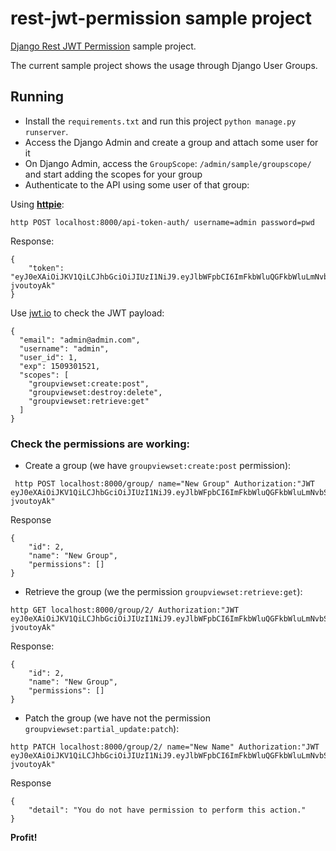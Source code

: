 # rest-jwt-permission sample project

[Django Rest JWT Permission](https://github.com/chessbr/rest-jwt-permission) sample project.

The current sample project shows the usage through Django User Groups.

## Running
- Install the `requirements.txt` and run this project `python manage.py runserver`.
- Access the Django Admin and create a group and attach some user for it
- On Django Admin, access the `GroupScope`: `/admin/sample/groupscope/` and start adding the scopes for your group
- Authenticate to the API using some user of that group:

Using [**httpie**](https://httpie.org/):
```
http POST localhost:8000/api-token-auth/ username=admin password=pwd
```

Response:
```
{
    "token": "eyJ0eXAiOiJKV1QiLCJhbGciOiJIUzI1NiJ9.eyJlbWFpbCI6ImFkbWluQGFkbWluLmNvbSIsInVzZXJuYW1lIjoiYWRtaW4iLCJ1c2VyX2lkIjoxLCJleHAiOjE1MDkzMDE1MjEsInNjb3BlcyI6WyJncm91cHZpZXdzZXQ6Y3JlYXRlOnBvc3QiLCJncm91cHZpZXdzZXQ6ZGVzdHJveTpkZWxldGUiLCJncm91cHZpZXdzZXQ6cmV0cmlldmU6Z2V0Il19.AmHRRmgdIyxTrqsJt7uScdJP0Awin734X-jvoutoyAk"
}

```

Use [jwt.io](https://jwt.io/) to check the JWT payload:
```
{
  "email": "admin@admin.com",
  "username": "admin",
  "user_id": 1,
  "exp": 1509301521,
  "scopes": [
    "groupviewset:create:post",
    "groupviewset:destroy:delete",
    "groupviewset:retrieve:get"
  ]
}
```

### Check the permissions are working:

* Create a group (we have `groupviewset:create:post` permission):
```
 http POST localhost:8000/group/ name="New Group" Authorization:"JWT eyJ0eXAiOiJKV1QiLCJhbGciOiJIUzI1NiJ9.eyJlbWFpbCI6ImFkbWluQGFkbWluLmNvbSIsInVzZXJuYW1lIjoiYWRtaW4iLCJ1c2VyX2lkIjoxLCJleHAiOjE1MDkzMDE1MjEsInNjb3BlcyI6WyJncm91cHZpZXdzZXQ6Y3JlYXRlOnBvc3QiLCJncm91cHZpZXdzZXQ6ZGVzdHJveTpkZWxldGUiLCJncm91cHZpZXdzZXQ6cmV0cmlldmU6Z2V0Il19.AmHRRmgdIyxTrqsJt7uScdJP0Awin734X-jvoutoyAk"
```
Response
```
{
    "id": 2,
    "name": "New Group",
    "permissions": []
}
```

* Retrieve the group (we the permission `groupviewset:retrieve:get`):
```
http GET localhost:8000/group/2/ Authorization:"JWT eyJ0eXAiOiJKV1QiLCJhbGciOiJIUzI1NiJ9.eyJlbWFpbCI6ImFkbWluQGFkbWluLmNvbSIsInVzZXJuYW1lIjoiYWRtaW4iLCJ1c2VyX2lkIjoxLCJleHAiOjE1MDkzMDE1MjEsInNjb3BlcyI6WyJncm91cHZpZXdzZXQ6Y3JlYXRlOnBvc3QiLCJncm91cHZpZXdzZXQ6ZGVzdHJveTpkZWxldGUiLCJncm91cHZpZXdzZXQ6cmV0cmlldmU6Z2V0Il19.AmHRRmgdIyxTrqsJt7uScdJP0Awin734X-jvoutoyAk"
```

Response:
```
{
    "id": 2,
    "name": "New Group",
    "permissions": []
}

```

* Patch the group (we have not the permission `groupviewset:partial_update:patch`):
```
http PATCH localhost:8000/group/2/ name="New Name" Authorization:"JWT eyJ0eXAiOiJKV1QiLCJhbGciOiJIUzI1NiJ9.eyJlbWFpbCI6ImFkbWluQGFkbWluLmNvbSIsInVzZXJuYW1lIjoiYWRtaW4iLCJ1c2VyX2lkIjoxLCJleHAiOjE1MDkzMDE1MjEsInNjb3BlcyI6WyJncm91cHZpZXdzZXQ6Y3JlYXRlOnBvc3QiLCJncm91cHZpZXdzZXQ6ZGVzdHJveTpkZWxldGUiLCJncm91cHZpZXdzZXQ6cmV0cmlldmU6Z2V0Il19.AmHRRmgdIyxTrqsJt7uScdJP0Awin734X-jvoutoyAk"
```

Response
```
{
    "detail": "You do not have permission to perform this action."
}
```

**Profit!**
